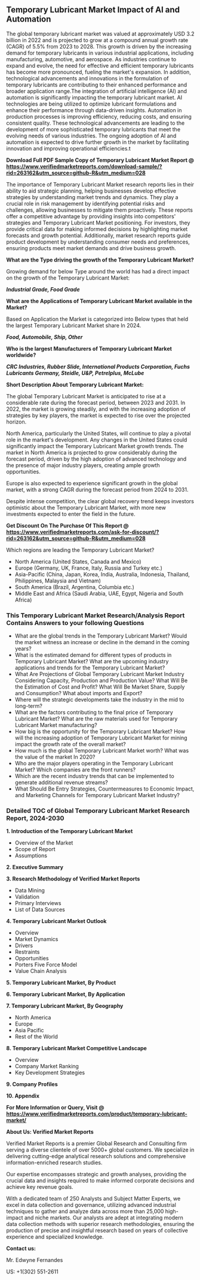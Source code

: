 <h2>Temporary Lubricant Market Impact of AI and Automation</h2>The global temporary lubricant market was valued at approximately USD 3.2 billion in 2022 and is projected to grow at a compound annual growth rate (CAGR) of 5.5% from 2023 to 2028. This growth is driven by the increasing demand for temporary lubricants in various industrial applications, including manufacturing, automotive, and aerospace. As industries continue to expand and evolve, the need for effective and efficient temporary lubricants has become more pronounced, fueling the market's expansion. In addition, technological advancements and innovations in the formulation of temporary lubricants are contributing to their enhanced performance and broader application range.The integration of artificial intelligence (AI) and automation is significantly impacting the temporary lubricant market. AI technologies are being utilized to optimize lubricant formulations and enhance their performance through data-driven insights. Automation in production processes is improving efficiency, reducing costs, and ensuring consistent quality. These technological advancements are leading to the development of more sophisticated temporary lubricants that meet the evolving needs of various industries. The ongoing adoption of AI and automation is expected to drive further growth in the market by facilitating innovation and improving operational efficiencies.t</p><p id="" class=""><strong>Download Full PDF Sample Copy of Temporary Lubricant Market Report @ <a href="https://www.verifiedmarketreports.com/download-sample/?rid=263162&utm_source=github-R&utm_medium=028" target="_blank">https://www.verifiedmarketreports.com/download-sample/?rid=263162&utm_source=github-R&utm_medium=028</a></strong></p><p>The importance of&nbsp;Temporary Lubricant Market research reports lies in their ability to aid strategic planning, helping businesses develop effective strategies by understanding market trends and dynamics. They play a crucial role in risk management by identifying potential risks and challenges, allowing businesses to mitigate them proactively. These reports offer a competitive advantage by providing insights into competitors' strategies and Temporary Lubricant Market positioning. For investors, they provide critical data for making informed decisions by highlighting market forecasts and growth potential. Additionally, market research reports guide product development by understanding consumer needs and preferences, ensuring products meet market demands and drive business growth.</p><p><strong>What are the&nbsp;Type driving the growth of the Temporary Lubricant Market?</strong></p><p id="" class="">Growing demand for below Type around the world has had a direct impact on the growth of the Temporary Lubricant Market:</p><em><strong>Industrial Grade, Food Grade</strong></em></p><strong>What are the&nbsp;Applications&nbsp;of Temporary Lubricant Market available in the Market?</strong></p><p id="" class="">Based on Application the Market is categorized into Below types that held the largest Temporary Lubricant Market share In 2024.</p><em><strong>Food, Automobile, Ship, Other</strong></em></p><strong>Who is the largest Manufacturers of Temporary Lubricant Market worldwide?</strong></p><p><em><strong>CRC Industries, Rubber Slide, International Products Corporation, Fuchs Lubricants Germany, Steidle, U&P, Petrelplus, McLube</strong></em></p><p id="" class=""><strong>Short Description About Temporary Lubricant Market:</strong></p><p>The global Temporary Lubricant Market is anticipated to rise at a considerable rate during the forecast period, between 2023 and 2031. In 2022, the market is growing steadily, and with the increasing adoption of strategies by key players, the market is expected to rise over the projected horizon.</p><p>North America, particularly the United States, will continue to play a pivotal role in the market's development. Any changes in the United States could significantly impact the Temporary Lubricant Market growth trends. The market in North America is projected to grow considerably during the forecast period, driven by the high adoption of advanced technology and the presence of major industry players, creating ample growth opportunities.</p><p>Europe is also expected to experience significant growth in the global market, with a strong CAGR during the forecast period from 2024 to 2031.</p><p>Despite intense competition, the clear global recovery trend keeps investors optimistic about the Temporary Lubricant Market, with more new investments expected to enter the field in the future.</p><p id="" class=""><strong>Get Discount On The Purchase Of This Report @ <a href="https://www.verifiedmarketreports.com/ask-for-discount/?rid=263162&utm_source=github-R&utm_medium=028" target="_blank">https://www.verifiedmarketreports.com/ask-for-discount/?rid=263162&utm_source=github-R&utm_medium=028</a></strong></p>Which regions are leading the Temporary Lubricant Market?</p><ul><li>North America (United States, Canada and Mexico)</li><li>Europe (Germany, UK, France, Italy, Russia and Turkey etc.)</li><li>Asia-Pacific (China, Japan, Korea, India, Australia, Indonesia, Thailand, Philippines, Malaysia and Vietnam)</li><li>South America (Brazil, Argentina, Columbia etc.)</li><li>Middle East and Africa (Saudi Arabia, UAE, Egypt, Nigeria and South Africa)</li></ul><h3 id="" class="">This Temporary Lubricant Market Research/Analysis Report Contains Answers to your following Questions</h3><ul><li>What are the global trends in the Temporary Lubricant Market? Would the market witness an increase or decline in the demand in the coming years?</li><li>What is the estimated demand for different types of products in Temporary Lubricant Market? What are the upcoming industry applications and trends for the Temporary Lubricant Market?</li><li>What Are Projections of Global Temporary Lubricant Market Industry Considering Capacity, Production and Production Value? What Will Be the Estimation of Cost and Profit? What Will Be Market Share, Supply and Consumption? What about imports and Export?</li><li>Where will the strategic developments take the industry in the mid to long-term?</li><li>What are the factors contributing to the final price of Temporary Lubricant Market? What are the raw materials used for Temporary Lubricant Market manufacturing?</li><li>How big is the opportunity for the Temporary Lubricant Market? How will the increasing adoption of Temporary Lubricant Market for mining impact the growth rate of the overall market?</li><li>How much is the global Temporary Lubricant Market worth? What was the value of the market In 2020?</li><li>Who are the major players operating in the Temporary Lubricant Market? Which companies are the front runners?</li><li>Which are the recent industry trends that can be implemented to generate additional revenue streams?</li><li>What Should Be Entry Strategies, Countermeasures to Economic Impact, and Marketing Channels for Temporary Lubricant Market Industry?</li></ul><h3 id="" class="">Detailed TOC of Global Temporary Lubricant Market Research Report, 2024-2030</h3><p id="" class=""><strong>1. Introduction of the Temporary Lubricant Market</strong></p><ul><li>Overview of the Market</li><li>Scope of Report</li><li>Assumptions</li></ul><p id="" class=""><strong>2. Executive Summary</strong></p><p id="" class=""><strong>3. Research Methodology of Verified Market Reports</strong></p><ul><li>Data Mining</li><li>Validation</li><li>Primary Interviews</li><li>List of Data Sources</li></ul><p id="" class=""><strong>4. Temporary Lubricant Market Outlook</strong></p><ul><li>Overview</li><li>Market Dynamics</li><li>Drivers</li><li>Restraints</li><li>Opportunities</li><li>Porters Five Force Model</li><li>Value Chain Analysis</li></ul><p id="" class=""><strong>5. Temporary Lubricant Market, By Product</strong></p><p id="" class=""><strong>6. Temporary Lubricant Market, By Application</strong></p><p id="" class=""><strong>7. Temporary Lubricant Market, By Geography</strong></p><ul><li>North America</li><li>Europe</li><li>Asia Pacific</li><li>Rest of the World</li></ul><p id="" class=""><strong>8. Temporary Lubricant Market Competitive Landscape</strong></p><ul><li>Overview</li><li>Company Market Ranking</li><li>Key Development Strategies</li></ul><p id="" class=""><strong>9. Company Profiles</strong></p><p id="" class=""><strong>10. Appendix</strong></p><p id="" class=""><strong>For More Information or Query, Visit @ <a href="https://www.verifiedmarketreports.com/product/temporary-lubricant-market/" target="_blank">https://www.verifiedmarketreports.com/product/temporary-lubricant-market/</a></strong></p><p id="" class=""><strong>About Us: Verified Market Reports</strong></p><p id="" class="">Verified Market Reports is a premier Global Research and Consulting firm serving a diverse clientele of over 5000+ global customers. We specialize in delivering cutting-edge analytical research solutions and comprehensive information-enriched research studies.</p><p id="" class="">Our expertise encompasses strategic and growth analyses, providing the crucial data and insights required to make informed corporate decisions and achieve key revenue goals.</p><p id="" class="">With a dedicated team of 250 Analysts and Subject Matter Experts, we excel in data collection and governance, utilizing advanced industrial techniques to gather and analyze data across more than 25,000 high-impact and niche markets. Our analysts are adept at integrating modern data collection methods with superior research methodologies, ensuring the production of precise and insightful research based on years of collective experience and specialized knowledge.</p><p id="" class=""><strong>Contact us:</strong></p><p id="" class="">Mr. Edwyne Fernandes</p><p id="" class="">US: +1(302) 551-2611</p>
